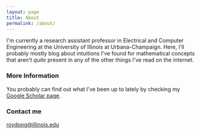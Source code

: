 ```yaml
---
layout: page
title: About
permalink: /about/
---
```


I'm currently a research assistant professor in Electrical and Computer Engineering at the University of Illinois at Urbana-Champaign. Here, I'll probably mostly blog about intuitions I've found for mathematical concepts that aren't _quite_ present in any of the other things I've read on the internet.

### More Information

You probably can find out what I've been up to lately by checking my [Google Scholar page](https://scholar.google.com/citations?user=ozcJ9zYAAAAJ).

### Contact me

[roydong@illinois.edu](mailto:roydong@illinois.edu)

